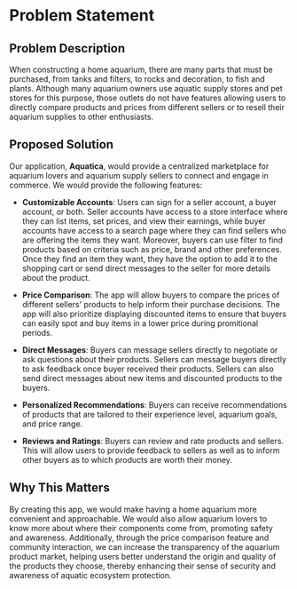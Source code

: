 # Problem Statement

## Problem Description

When constructing a home aquarium, there are many parts that must be purchased, from tanks and filters, to rocks and decoration, to fish and plants. Although many aquarium owners use aquatic supply stores and pet stores for this purpose, those outlets do not have features allowing users to directly compare products and prices from different sellers or to resell their aquarium supplies to other enthusiasts.

## Proposed Solution

Our application, **Aquatica**, would provide a centralized marketplace for aquarium lovers and aquarium supply sellers to connect and engage in commerce. We would provide the following features:

- **Customizable Accounts**: Users can sign for a seller account, a buyer account, or both. Seller accounts have access to a store interface where they can list items, set prices, and view their earnings, while buyer accounts have access to a search page where they can find sellers who are offering the items they want. Moreover, buyers can use filter to find products based on criteria such as price, brand and other preferences. Once they find an item they want, they have the option to add it to the shopping cart or send direct messages to the seller for more details about the product. 

- **Price Comparison**: The app will allow buyers to compare the prices of different sellers' products to help inform their purchase decisions. The app will also prioritize displaying discounted items to ensure that buyers can easily spot and buy items in a lower price during promitional periods.

- **Direct Messages**: Buyers can message sellers directly to negotiate or ask questions about their products. Sellers can message buyers directly to ask feedback once buyer received their products. Sellers can also send direct messages about new items and discounted products to the buyers.

- **Personalized Recommendations**: Buyers can receive recommendations of products that are tailored to their experience level, aquarium goals, and price range.

- **Reviews and Ratings**: Buyers can review and rate products and sellers. This will allow users to provide feedback to sellers as well as to inform other buyers as to which products are worth their money.

## Why This Matters

By creating this app, we would make having a home aquarium more convenient and approachable. We would also allow aquarium lovers to know more about where their components come from, promoting safety and awareness. Additionally, through the price comparison feature and community interaction, we can increase the transparency of the aquarium product market, helping users better understand the origin and quality of the products they choose, thereby enhancing their sense of security and awareness of aquatic ecosystem protection.
